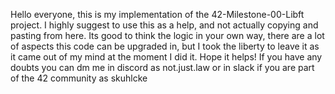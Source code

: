 Hello everyone, this is my implementation of the 42-Milestone-00-Libft project. I highly suggest to use this as a help, and not actually copying and pasting from here. Its good to think the logic in your own way, there are a lot of aspects this code can be upgraded in, but I took the liberty to leave it as it came out of my mind at the moment I did it. Hope it helps! If you have any doubts you can dm me in discord as not.just.law or in slack if you are part of the 42 community as skuhlcke
